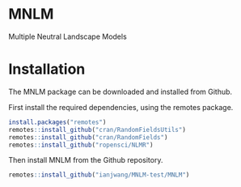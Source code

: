# MNLM
 Multiple Neutral Landscape Models

# Installation

The MNLM package can be downloaded and installed from Github.

First install the required dependencies, using the remotes package.
```r 
install.packages("remotes")
remotes::install_github("cran/RandomFieldsUtils")
remotes::install_github("cran/RandomFields")
remotes::install_github("ropensci/NLMR")
``` 


Then install MNLM from the Github repository.
```r
remotes::install_github("ianjwang/MNLM-test/MNLM")
```
